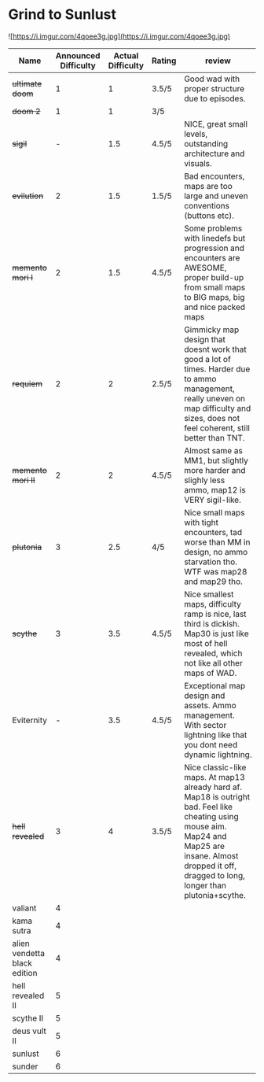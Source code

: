 # Grind to Sunlust
![https://i.imgur.com/4qoee3g.jpg](https://i.imgur.com/4qoee3g.jpg)

Name | Announced Difficulty | Actual Difficulty | Rating | review
-- | -- | -- | -- | --
~~ultimate doom~~ | 1 | 1 | 3.5/5 | Good wad with proper structure due to episodes.
~~doom 2~~ | 1 |1 | 3/5 | 
~~sigil~~ | - | 1.5 |4.5/5| NICE, great small levels, outstanding architecture and visuals.
~~evilution~~ | 2 | 1.5 | 1.5/5 | Bad encounters, maps are too large and uneven conventions (buttons etc).
~~memento mori I~~ | 2 | 1.5 | 4.5/5 | Some problems with linedefs but progression and encounters are AWESOME, proper build-up from small maps to BIG maps, big and nice packed maps
~~requiem~~ |2| 2 |2.5/5| Gimmicky map design that doesnt work that good a lot of times. Harder due to ammo management, really uneven on map difficulty and sizes, does not feel coherent, still better than TNT.
~~memento mori II~~|2| 2 |4.5/5| Almost same as MM1, but slightly more harder and slighly less ammo, map12 is VERY sigil-like.
~~plutonia~~ | 3| 2.5 |4/5| Nice small maps with tight encounters, tad worse than MM in design, no ammo starvation tho. WTF was map28 and map29 tho.
~~scythe~~ | 3| 3.5 |4.5/5| Nice smallest maps, difficulty ramp is nice, last third is dickish. Map30 is just like most of hell revealed, which not like all other maps of WAD.
Eviternity | - | 3.5 | 4.5/5 | Exceptional map design and assets. Ammo management. With sector lightning like that you dont need dynamic lightning.
~~hell revealed~~  |3| 4 |3.5/5| Nice classic-like maps. At map13 already hard af. Map18 is outright bad.  Feel like cheating using mouse aim. Map24 and Map25 are insane. Almost dropped it off, dragged to long, longer than plutonia+scythe.
valiant |4
kama sutra |4
alien vendetta black edition |4
hell revealed II |5
scythe II|5
deus vult II|5
sunlust|6
sunder|6
